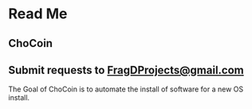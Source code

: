 # Read Me
## ChoCoin
## Submit requests to FragDProjects@gmail.com

The Goal of ChoCoin is  to automate the install of software for a new OS install.
